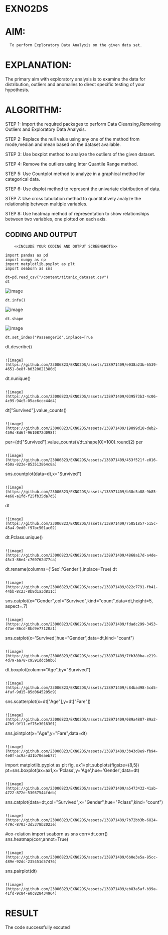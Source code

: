 # EXNO2DS
# AIM:
      To perform Exploratory Data Analysis on the given data set.
      
# EXPLANATION:
  The primary aim with exploratory analysis is to examine the data for distribution, outliers and anomalies to direct specific testing of your hypothesis.
  
# ALGORITHM:
STEP 1: Import the required packages to perform Data Cleansing,Removing Outliers and Exploratory Data Analysis.

STEP 2: Replace the null value using any one of the method from mode,median and mean based on the dataset available.

STEP 3: Use boxplot method to analyze the outliers of the given dataset.

STEP 4: Remove the outliers using Inter Quantile Range method.

STEP 5: Use Countplot method to analyze in a graphical method for categorical data.

STEP 6: Use displot method to represent the univariate distribution of data.

STEP 7: Use cross tabulation method to quantitatively analyze the relationship between multiple variables.

STEP 8: Use heatmap method of representation to show relationships between two variables, one plotted on each axis.

## CODING AND OUTPUT
        <<INCLUDE YOUR CODING AND OUTPUT SCREENSHOTS>>
```
import pandas as pd
import numpy as np
import matplotlib.pyplot as plt
import seaborn as sns
```
```
dt=pd.read_csv("/content/titanic_dataset.csv")
dt
```

![image](https://github.com/23006823/EXNO2DS/assets/138971409/27aae021-a93c-4d62-8700-79b1beaba84e)
```
dt.info()
```

![image](https://github.com/23006823/EXNO2DS/assets/138971409/23c9a813-e29e-458e-b872-c0e96d2b75d4)
```
dt.shape
```

![image](https://github.com/23006823/EXNO2DS/assets/138971409/9b3f8940-f34a-4efe-857c-5c3e286a59f2)
```
dt.set_index("PassengerId",inplace=True
```
dt.describe()
```

![image](https://github.com/23006823/EXNO2DS/assets/138971409/e038a23b-6539-4651-8e8f-b0320021380d)
```
dt.nunique()
```

![image](https://github.com/23006823/EXNO2DS/assets/138971409/039573b3-4c06-4c99-94c5-05ac6ccc44d4)
```
dt["Survived"].value_counts()
```

![image](https://github.com/23006823/EXNO2DS/assets/138971409/19899d18-deb2-459d-8d6f-9610872d098f)
```
per=(dt["Survived"].value_counts()/dt.shape[0]*100).round(2)
per
```

![image](https://github.com/23006823/EXNO2DS/assets/138971409/453f521f-e016-450a-823e-853513864c8a)
```
sns.countplot(data=dt,x="Survived")
```

![image](https://github.com/23006823/EXNO2DS/assets/138971409/b38c5a88-9b85-4e68-a1fd-f25fb35da7d5)
```
dt
```

![image](https://github.com/23006823/EXNO2DS/assets/138971409/75851857-515c-45a4-9ed0-f97bc501ac02)
```
dt.Pclass.unique()
```

![image](https://github.com/23006823/EXNO2DS/assets/138971409/4868a17d-a4de-45c3-86e4-c769762d77ca)
```
dt.rename(columns={'Sex':'Gender'},inplace=True)
dt
```

![image](https://github.com/23006823/EXNO2DS/assets/138971409/822c7791-fb41-44bb-8c23-8b8d1a3d811c)

```
sns.catplot(x="Gender",col="Survived",kind="count",data=dt,height=5, aspect=.7)
```

![image](https://github.com/23006823/EXNO2DS/assets/138971409/fdadc299-3453-47ae-86cd-8bd9e77120a1)
```
sns.catplot(x='Survived',hue="Gender",data=dt,kind="count")
```

![image](https://github.com/23006823/EXNO2DS/assets/138971409/7fb380ba-e219-4d79-aa78-c9591ddcb8b6)
```
dt.boxplot(column="Age",by="Survived")
```

![image](https://github.com/23006823/EXNO2DS/assets/138971409/c84bad98-5cd5-4faf-9d15-85d0645205d9)
```
sns.scatterplot(x=dt["Age"],y=dt["Fare"])
```

![image](https://github.com/23006823/EXNO2DS/assets/138971409/089a4887-89a2-47b9-9f11-ef75e3016301)
```
sns.jointplot(x="Age",y="Fare",data=dt)
```

![image](https://github.com/23006823/EXNO2DS/assets/138971409/3b43d8e9-fb94-4e0f-ac9a-d31b70eaeb77)
```
import matplotlib.pyplot as plt
fig, ax1=plt.subplots(figsize=(8,5))
pt=sns.boxplot(ax=ax1,x='Pclass',y='Age',hue='Gender',data=dt)
```

![image](https://github.com/23006823/EXNO2DS/assets/138971409/a5473432-41ab-4722-872e-53037544fdeb)
```
sns.catplot(data=dt,col="Survived",x="Gender",hue="Pclass",kind="count")
```

![image](https://github.com/23006823/EXNO2DS/assets/138971409/7b72bb3b-6824-479c-8703-3d5378b2023e)
```
#co-relation
import seaborn as sns
corr=dt.corr()
sns.heatmap(corr,annot=True)
```

![image](https://github.com/23006823/EXNO2DS/assets/138971409/6b0e3e5a-85cc-489e-92dc-235451d57476)
```
sns.pairplot(dt)
```

![image](https://github.com/23006823/EXNO2DS/assets/138971409/eb83a5af-b99a-41fd-9c84-e0c828434964)
```
# RESULT
The code successfully excuted
